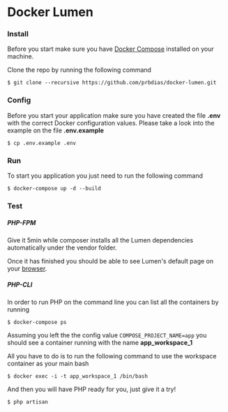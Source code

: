 # Docker Lumen

### Install

Before you start make sure you have [Docker Compose](https://docs.docker.com/compose/install/) installed on your machine.

Clone the repo by running the following command

    $ git clone --recursive https://github.com/prbdias/docker-lumen.git

### Config
Before you start your application make sure you have created the file **.env** with the correct Docker configuration values. Please take a look into the example on the file **.env.example**

    $ cp .env.example .env

### Run
To start you application you just need to run the following command 

    $ docker-compose up -d --build
    
### Test
##### PHP-FPM
Give it 5min while composer installs all the Lumen dependencies automatically under the vendor folder.

Once it has finished you should be able to see Lumen's default page on your [browser](http://127.0.0.1).

##### PHP-CLI
In order to run PHP on the command line you can list all the containers by running 

    $ docker-compose ps
    
Assuming you left the the config value `COMPOSE_PROJECT_NAME=app` you should see a container running with the name **app_workspace_1**


All you have to do is to run the following command to use the workspace container as your main bash 

    $ docker exec -i -t app_workspace_1 /bin/bash

And then you will have PHP ready for you, just give it a try!


    $ php artisan
